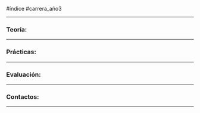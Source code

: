 #índice #carrera_año3
___
### Teoría:
___
### Prácticas:
___
### Evaluación:
___
### Contactos:
___
